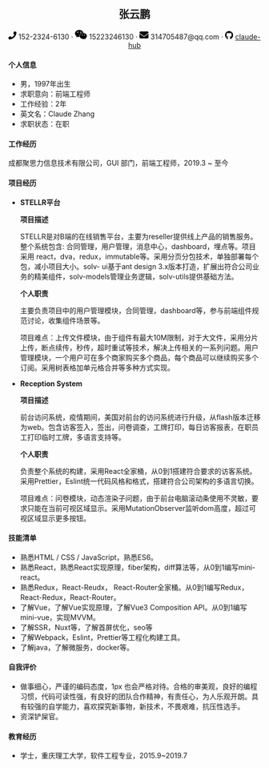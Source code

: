  <center>
	 <h2>张云鹏 </h2> 
     <div>
         <span>
             <img src="assets/phone-solid.svg" width="16px">
             152-2324-6130
         </span>
         ·
         <span>
             <img src="assets/weixin.svg" width="24px">
             15223246130
         </span>
         ·
         <span>
             <img src="assets/envelope-solid.svg" width="18px">
             314705487@qq.com
         </span>
         ·
         <span>
             <img src="assets/github-brands.svg" width="16px">
             <a href="https://github.com/claude-hub">claude-hub</a>
         </span>
     </div>
 </center>


 ####  个人信息

 - 男，1997年出生
 - 求职意向：前端工程师
 - 工作经验：2年
 - 英文名：Claude Zhang
 - 求职状态：在职

#### 工作经历

成都聚思力信息技术有限公司，GUI 部门，前端工程师，2019.3 ~ 至今

#### 项目经历

- **STELLR平台**

  **项目描述**

  STELLR是对B端的在线销售平台，主要为reseller提供线上产品的销售服务。整个系统包含: 合同管理，用户管理，消息中心，dashboard，埋点等。项目采用 react，dva，redux，immutable等。采用分页分包技术，单独部署每个包，减小项目大小。solv- ui基于ant design 3.x版本打造，扩展出符合公司业务的精美组件，solv-models管理业务逻辑，solv-utils提供基础方法。

  **个人职责**

  主要负责项目中的用户管理模块，合同管理，dashboard等，参与前端组件规范讨论，收集组件场景等。

  项目难点：上传文件模块，由于组件有最大10M限制，对于大文件，采用分片上传，断点续传，秒传，超时重试等技术，解决上传相关的一系列问题。用户管理模块，一个用户可在多个商家购买多个商品，每个商品可以继续购买多个订阅。采用树表格加单元格合并等多种方式实现。

- **Reception  System**

  **项目描述**

  前台访问系统，疫情期间，美国对前台的访问系统进行升级，从flash版本迁移为web。包含访客签入，签出，问卷调查，工牌打印，每日访客报表，在职员工打印临时工牌，多语言支持等。

  **个人职责**

  负责整个系统的构建，采用React全家桶，从0到1搭建符合要求的访客系统。采用Prettier，Eslint统一代码风格和格式，搭建符合公司架构的多语言切换。
  
  项目难点：问卷模块，动态渲染子问题，由于前台电脑滚动条使用不灵敏，要求只能在当前可视区域显示。采用MutationObserver监听dom高度，超过可视区域显示更多按钮。

#### 技能清单

- 熟悉HTML / CSS / JavaScript，熟悉ES6。
- 熟悉React，熟悉React实现原理，fiber架构，diff算法等，从0到1编写mini-react。
- 熟悉Redux，React-Reudx， React-Router全家桶。从0到1编写Redux，React-Redux，React-Router。
- 了解Vue，了解Vue实现原理，了解Vue3 Composition API。从0到1编写mini-vue，实现MVVM。
- 了解SSR，Nuxt等，了解首屏优化，seo等
- 了解Webpack，Eslint，Prettier等工程化构建工具。
- 了解java，了解微服务，docker等。

#### 自我评价

- 做事细心，严谨的编码态度，1px 也会严格对待。合格的审美观，良好的编程习惯，代码可读性强，有良好的团队合作精神，有责任心，为人乐观开朗。具有较强的自学能力，喜欢探究新事物，新技术，不畏艰难，抗压性选手。
- 资深铲屎官。

#### 教育经历

- 学士，重庆理工大学，软件工程专业，2015.9~2019.7